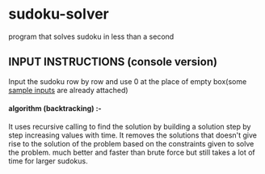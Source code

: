 # sudoku-solver
program that solves sudoku in less than a second

## INPUT INSTRUCTIONS (console version)
Input the sudoku row by row and use 0 at the place of empty box(some [sample inputs](https://github.com/Arsenic-ATG/Sudoku-Solver/blob/master/sample%20input.sty) are already attached)

#### algorithm (backtracking) :- 
It uses recursive calling to find the solution by building a solution step by step increasing values with time. It removes the solutions that doesn't give rise to the solution of the problem based on the constraints given to solve the problem. much better and faster than brute force but still takes a lot of time for larger sudokus.
